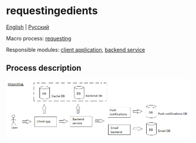 # requestingedients

[English](requestingedients.md) | [Русский](requestingedients.ru.md)

Macro process: [requesting](../../macroprocesses/requesting.md)

Responsible modules: [client application](../../frontend/kitchenclient.md), [backend service](../../backend/kitchenbackend.md)

## Process description

![requesting_overall](../../img/requesting_overall.png)
